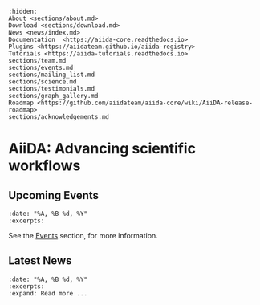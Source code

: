 ```{toctree}
:hidden:
About <sections/about.md>
Download <sections/download.md>
News <news/index.md>
Documentation  <https://aiida-core.readthedocs.io>
Plugins <https://aiidateam.github.io/aiida-registry>
Tutorials <https://aiida-tutorials.readthedocs.io>
sections/team.md
sections/events.md
sections/mailing_list.md
sections/science.md
sections/testimonials.md
sections/graph_gallery.md
Roadmap <https://github.com/aiidateam/aiida-core/wiki/AiiDA-release-roadmap>
sections/acknowledgements.md
```

# AiiDA: Advancing scientific workflows

## Upcoming Events

```{upcominglist}
:date: "%A, %B %d, %Y"
:excerpts:
```

See the [Events](sections/events.md) section, for more information.

## Latest News

```{postlist} 5
:date: "%A, %B %d, %Y"
:excerpts:
:expand: Read more ...
```
